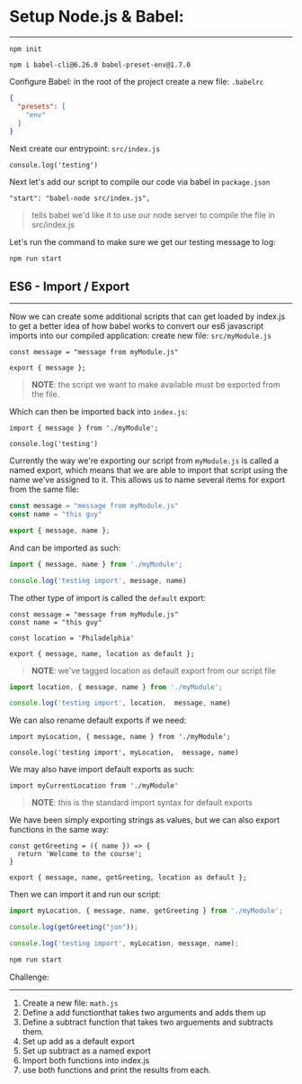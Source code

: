 # Setup Node.js & Babel:

---------------------------------

```shell
npm init
```

```shell
npm i babel-cli@6.26.0 babel-preset-env@1.7.0 
```



Configure Babel: in the root of the project create a new file: `.babelrc`

```json
{
  "presets": [
    "env"
  ]
}
```



Next create our entrypoint: `src/index.js`

```react
console.log('testing')
```



Next let's add our script to compile our code via babel in `package.json`

```react
"start": "babel-node src/index.js",
```

> tells babel we'd like it to use our node server to compile the file in src/index.js



Let's run the command to make sure we get our testing message to log:

```shell
npm run start
```





## ES6 - Import / Export

---------------------------------

Now we can create some additional scripts that can get loaded by index.js to get a better idea of how babel works to convert our es6 javascript imports into our compiled application: create new file: `src/myModule.js`

```react
const message = "message from myModule.js"

export { message };
```

> **NOTE**: the script we want to make available must be exported from the file.



Which can then be imported back into `index.js`:

```react
import { message } from './myModule';

console.log('testing')
```



Currently the way we're exporting our script from `myModule.js` is called a named export, which means that we are able to import that script using the name we've assigned to it. This allows us to name several items for export from the same file:

```js
const message = "message from myModule.js"
const name = "this guy"

export { message, name };
```



And can be imported as such:

```js
import { message, name } from './myModule';

console.log('testing import', message, name)
```



The other type of import is called the `default` export:

```react
const message = "message from myModule.js"
const name = "this guy"

const location = 'Philadelphia'

export { message, name, location as default };
```

> **NOTE**: we've tagged location as  default export from our script file

```js
import location, { message, name } from './myModule';

console.log('testing import', location,  message, name)
```



We can also rename default exports if we need:

```react
import myLocation, { message, name } from './myModule';

console.log('testing import', myLocation,  message, name)
```



We may also have import default exports as such: 

```react
import myCurrentLocation from './myModule'
```

> **NOTE**: this is the standard import syntax for default exports 



We have been simply exporting strings as values, but we can also export functions in the same way:

```react
const getGreeting = ({ name }) => {
  return 'Welcome to the course';
}

export { message, name, getGreeting, location as default };
```



Then we can import it and run our script: 

```js
import myLocation, { message, name, getGreeting } from './myModule';

console.log(getGreeting("jon"));

console.log('testing import', myLocation, message, name);
```

```js
npm run start
```





Challenge:

---------------------------------

1. Create a new file: `math.js`
2. Define a add functionthat takes two arguments and adds them up
3. Define a subtract function that takes two arguements and subtracts them.
4. Set up add as a default export
5. Set up subtract as a named export
6. Import both functions into index.js
7. use both functions and print the results from each.
